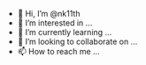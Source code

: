 - 👋 Hi, I’m @nk11th
- 👀 I’m interested in ...
- 🌱 I’m currently learning ...
- 💞️ I’m looking to collaborate on ...
- 📫 How to reach me ...

<!---
nk11th/nk11th is a ✨ special ✨ repository because its `README.md` (this file) appears on your GitHub profile.
You can click the Preview link to take a look at your changes.
--->
